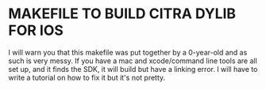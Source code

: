 # MAKEFILE TO BUILD CITRA DYLIB FOR IOS
I will warn you that this makefile was put together by a 0-year-old and as such is very messy. If you have a mac and xcode/command line tools are all set up, and it finds the SDK, it will build but have a linking error. I will have to write a tutorial on how to fix it but it's not pretty.
